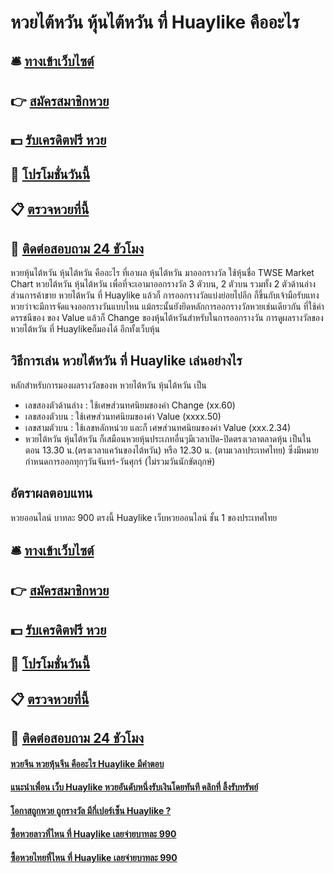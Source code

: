 # หวยไต้หวัน หุ้นไต้หวัน ที่ Huaylike คืออะไร

## 🛎 [ทางเข้าเว็บไซต์](https://bit.ly/3SegSSm)
## 👉 [สมัครสมาชิกหวย](https://bit.ly/3SegSSm)
## 💵 [รับเครดิตฟรี หวย](https://bit.ly/3UgZ7DB)
## 👑 [โปรโมชั่นวันนี้](https://bit.ly/3UgZ7DB)
## 📋 [ตรวจหวยที่นี้](https://bit.ly/3UgZ7DB)
## 📱 [ติดต่อสอบถาม 24 ชัวโมง](https://bit.ly/3UgZ7DB)

หวยหุ้นไต้หวัน หุ้นไต้หวัน คืออะไร ที่เอาผล หุ้นไต้หวัน มาออกรางวัล ใช้หุ้นชื่อ TWSE Market Chart
หวยไต้หวัน หุ้นไต้หวัน เพื่อที่จะเอามาออกรางวัล 3 ตัวบน, 2 ตัวบน รวมทั้ง 2 ตัวด้านล่าง ส่วนการค้าขาย หวยไต้หวัน ที่ Huaylike แล้วก็ การออกรางวัลแบ่งย่อยไปอีก ก็ขึ้นกับเจ้ามือรับแทงหวยว่าจะมีการจัดแจงออกรางวันแบบไหน แม้กระนั้นยังยึดหลักการออกรางวัลหวยเช่นเดียวกัน ที่ใช้ค่า ดรรชนีของ ของ Value แล้วก็ Change ของหุ้นไต้หวันสำหรับในการออกรางวัน การดูผลรางวัลของ หวยไต้หวัน ที่ Huaylikeก็มองได้ อีกทั้งเว็บหุ้น

## วิธีการเล่น หวยไต้หวัน ที่ Huaylike เล่นอย่างไร
หลักสำหรับการมองผลรางวัลของห หวยไต้หวัน หุ้นไต้หวัน เป็น
- เลขสองตัวด้านล่าง : ใช้เศษส่วนทศนิยมของค่า Change (xx.60)
- เลขสองตัวบน : ใช้เศษส่วนทศนิยมของค่า Value (xxxx.50)
- เลขสามตัวบน : ใช้เลขหลักหน่วย และก็ เศษส่วนทศนิยมของค่า Value (xxx.2.34)
- หวยไต้หวัน หุ้นไต้หวัน ก็เสมือนหวยหุ้นประเภทอื่นๆมีเวลาเปิด-ปิดตรงเวลาตลาดหุ้น เป็นในตอน 13.30 น.(ตรงเวลาแคว้นของไต้หวัน) หรือ 12.30 น. (ตามเวลาประเทศไทย) ซึ่งมีหมายกำหนดการออกทุกๆวันจันทร์-วันศุกร์ (ไม่รวมวันนักขัตฤกษ์)

## อัตราผลตอบแทน
หวยออนไลน์ บาทละ 900 ตรงนี้ Huaylike เว็บหวยออนไลน์ ชั้น 1 ของประเทศไทย

## 🛎 [ทางเข้าเว็บไซต์](https://bit.ly/3SegSSm)
## 👉 [สมัครสมาชิกหวย](https://bit.ly/3SegSSm)
## 💵 [รับเครดิตฟรี หวย](https://bit.ly/3UgZ7DB)
## 👑 [โปรโมชั่นวันนี้](https://bit.ly/3UgZ7DB)
## 📋 [ตรวจหวยที่นี้](https://bit.ly/3UgZ7DB)
## 📱 [ติดต่อสอบถาม 24 ชัวโมง](https://bit.ly/3UgZ7DB)

#### [หวยจีน หวยหุ้นจีน คืออะไร Huaylike มีคำตอบ](https://atom.io/themes/หวยจีน%20หวยหุ้นจีน%20คืออะไร%20Huaylike%20มีคำตอบ)
#### [แนะนำเพื่อน เว็บ Huaylike หวยอันดับหนึ่งรับเงินโดยทันที คลิกที่ ลิ้งรับทรัพย์](https://atom.io/themes/แนะนำเพื่อน%20เว็บ%20Huaylike%20หวยอันดับหนึ่งรับเงินโดยทันที%20คลิกที่%20ลิ้งรับทรัพย์)
#### [โอกาสถูกหวย ถูกรางวัล มีกี่เปอร์เซ็น Huaylike ?](https://atom.io/themes/โอกาสถูกหวย%20ถูกรางวัล%20มีกี่เปอร์เซ็น%20Huaylike%20?)
#### [ซื้อหวยลาวที่ไหน ที่ Huaylike เลยจ่ายบาทละ 990](https://atom.io/themes/ซื้อหวยลาวที่ไหน%20ที่%20Huaylike%20เลยจ่ายบาทละ%20990)
#### [ซื้อหวยไทยที่ไหน ที่ Huaylike เลยจ่ายบาทละ 990](https://atom.io/themes/ซื้อหวยไทยที่ไหน%20ที่%20Huaylike%20เลยจ่ายบาทละ%20990)